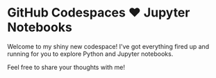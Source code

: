 # GitHub Codespaces ♥️ Jupyter Notebooks

Welcome to my shiny new codespace! I've got everything fired up and running for you to explore Python and Jupyter notebooks.

Feel free to share your thoughts with me!